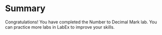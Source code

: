 # Summary

Congratulations! You have completed the Number to Decimal Mark lab. You can practice more labs in LabEx to improve your skills.
